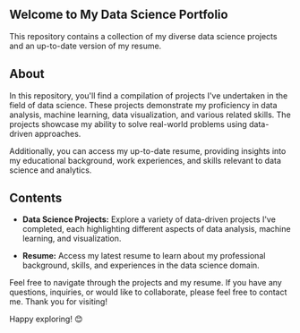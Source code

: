 ## Welcome to My Data Science Portfolio

This repository contains a collection of my diverse data science projects and an up-to-date version of my resume.

## About

In this repository, you'll find a compilation of projects I've undertaken in the field of data science. These projects demonstrate my proficiency in data analysis, machine learning, data visualization, and various related skills. The projects showcase my ability to solve real-world problems using data-driven approaches.

Additionally, you can access my up-to-date resume, providing insights into my educational background, work experiences, and skills relevant to data science and analytics.

## Contents

- **Data Science Projects:** Explore a variety of data-driven projects I've completed, each highlighting different aspects of data analysis, machine learning, and visualization.

- **Resume:** Access my latest resume to learn about my professional background, skills, and experiences in the data science domain.

Feel free to navigate through the projects and my resume. If you have any questions, inquiries, or would like to collaborate, please feel free to contact me. Thank you for visiting!

Happy exploring! 😊


